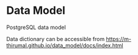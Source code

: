 # Data Model
PostgreSQL data model

Data dictionary can be accessible from https://m-thirumal.github.io/data_model/docs/index.html
